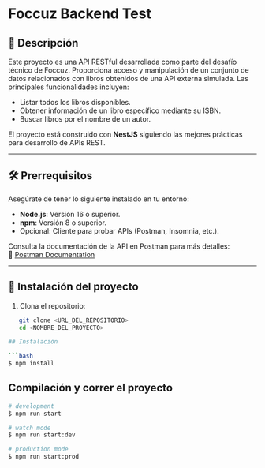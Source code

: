 # Foccuz Backend Test

## 📘 Descripción

Este proyecto es una API RESTful desarrollada como parte del desafío técnico de Foccuz. Proporciona acceso y manipulación de un conjunto de datos relacionados con libros obtenidos de una API externa simulada. Las principales funcionalidades incluyen:

- Listar todos los libros disponibles.
- Obtener información de un libro específico mediante su ISBN.
- Buscar libros por el nombre de un autor.

El proyecto está construido con **NestJS** siguiendo las mejores prácticas para desarrollo de APIs REST.

---

## 🛠️ Prerrequisitos

Asegúrate de tener lo siguiente instalado en tu entorno:

- **Node.js**: Versión 16 o superior.
- **npm**: Versión 8 o superior.
- Opcional: Cliente para probar APIs (Postman, Insomnia, etc.).

Consulta la documentación de la API en Postman para más detalles:  
🔗 [Postman Documentation](https://documenter.getpostman.com/view/18745177/2sAYJ9AJ5b)

---

## 🚀 Instalación del proyecto

1. Clona el repositorio:

```bash
   git clone <URL_DEL_REPOSITORIO>
   cd <NOMBRE_DEL_PROYECTO>

## Instalación

```bash
$ npm install
```

## Compilación y correr el proyecto

```bash
# development
$ npm run start

# watch mode
$ npm run start:dev

# production mode
$ npm run start:prod

